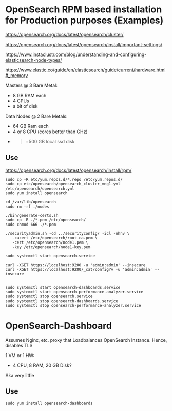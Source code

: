 # OpenSearch RPM based installation for Production purposes (Examples)

<https://opensearch.org/docs/latest/opensearch/cluster/>

<https://opensearch.org/docs/latest/opensearch/install/important-settings/>

<https://www.instaclustr.com/blog/understanding-and-configuring-elasticsearch-node-types/>

<https://www.elastic.co/guide/en/elasticsearch/guide/current/hardware.html#_memory>


Masters @ 3 Bare Metal:
- 8 GB RAM each
- 4 CPUs
- a bit of disk

Data Nodes @ 2 Bare Metals:

- 64 GB Ram each
- 4 or 8 CPU (cores better than GHz)
- >=500 GB local ssd disk


## Use

<https://opensearch.org/docs/latest/opensearch/install/rpm/>

```
sudo cp -R etc/yum.repos.d/*.repo /etc/yum.repos.d/
sudo cp etc/opensearch/opensearch_cluster_mng1.yml /etc/opensearch/opensearch.yml
sudo yum install opensearch

cd /var/lib/opensearch
sudo rm -rf ./nodes

./bin/generate-certs.sh
sudo cp -R ./*.pem /etc/opensearch/
sudo chmod 666 ./*.pem

./securityadmin.sh -cd ../securityconfig/ -icl -nhnv \
   -cacert /etc/opensearch/root-ca.pem \
   -cert /etc/opensearch/node1.pem \
   -key /etc/opensearch/node1-key.pem

sudo systemctl start opensearch.service

curl -XGET https://localhost:9200 -u 'admin:admin' --insecure
curl -XGET https://localhost:9200/_cat/config?v -u 'admin:admin' --insecure


sudo systemctl start opensearch-dashboards.service
sudo systemctl start opensearch-performance-analyzer.service
sudo systemctl stop opensearch.service
sudo systemctl stop opensearch-dashboards.service
sudo systemctl stop opensearch-performance-analyzer.service
```

# OpenSearch-Dashboard

Assumes Nginx, etc. proxy that Loadbalances OpenSearch Instance. Hence, disables TLS

1 VM or 1 HW:

- 4 CPU, 8 RAM, 20 GB Disk?

Aka very little

## Use


```
sudo yum install opensearch-dashboards
```